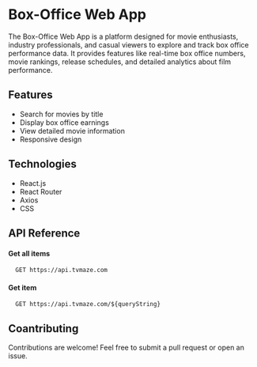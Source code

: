 # Box-Office Web App

The Box-Office Web App is a platform designed for movie enthusiasts, industry professionals, and casual viewers to explore and track box office performance data. It provides features like real-time box office numbers, movie rankings, release schedules, and detailed analytics about film performance.

## Features

- Search for movies by title
- Display box office earnings
- View detailed movie information
- Responsive design

## Technologies

- React.js
- React Router
- Axios
- CSS

## API Reference

#### Get all items

  ```http
    GET https://api.tvmaze.com
  ```

#### Get item

```http
  GET https://api.tvmaze.com/${queryString}
```

## Coantributing

Contributions are welcome! Feel free to submit a pull request or open an issue.
